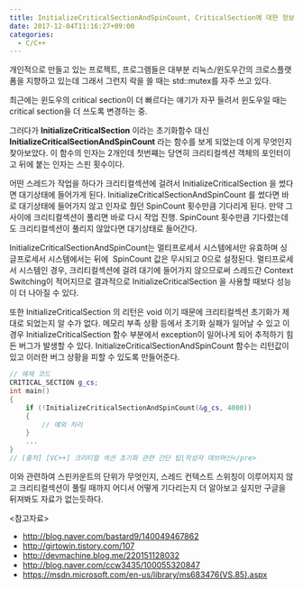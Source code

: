 ```yaml
---
title: InitializeCriticalSectionAndSpinCount, CriticalSection에 대한 정보 이것저것
date: 2017-12-04T11:16:27+09:00
categories:
  - C/C++
---
```

개인적으로 만들고 있는 프로젝트, 프로그램들은 대부분 리눅스/윈도우간의 크로스플랫폼을 지향하고 있는데 그래서 그런지 락을 쓸 때는 std::mutex를 자주 쓰고 있다.

최근에는 윈도우의 critical section이 더 빠르다는 얘기가 자꾸 들려서 윈도우일 때는 critical section을 더 쓰도록 변경하는 중.

그러다가 **InitializeCriticalSection** 이라는 초기화함수 대신 **InitializeCriticalSectionAndSpinCount** 라는 함수를 보게 되었는데 이게 무엇인지 찾아보았다. 이 함수의 인자는 2개인데 첫번쨰는 당연히 크리티컬섹션 객체의 포인터이고 뒤에 붙는 인자는 스핀 횟수이다.

어떤 스레드가 작업을 하다가 크리티컬섹션에 걸려서 InitializeCriticalSection 을 썼다면 대기상태에 들어가게 된다. InitializeCriticalSectionAndSpinCount 를 썼다면 바로 대기상태에 들어가지 않고 인자로 줬던 SpinCount 횟수만큼 기다리게 된다. 만약 그 사이에 크리티컬섹션이 풀리면 바로 다시 작업 진행. SpinCount 횟수만큼 기다렸는데도 크리티컬섹션이 풀리지 않았다면 대기상태로 들어간다.

InitializeCriticalSectionAndSpinCount는 멀티프로세서 시스템에서만 유효하며 싱글프로세서 시스템에서는 뒤에  SpinCount 값은 무시되고 0으로 설정된다. 멀티프로세서 시스템인 경우, 크리티컬섹션에 걸려 대기에 들어가지 않으므로써 스레드간 Context Switching이 적어지므로 결과적으로 InitializeCriticalSection 을 사용할 때보다 성능이 더 나아질 수 있다.

또한 InitializeCriticalSection 의 리턴은 void 이기 때문에 크리티컬섹션 초기화가 제대로 되었는지 알 수가 없다. 메모리 부족 상황 등에서 초기화 실패가 일어날 수 있고 이 경우 InitializeCriticalSection 함수 부분에서 exception이 일어나게 되어 추적하기 힘든 버그가 발생할 수 있다. InitializeCriticalSectionAndSpinCount 함수는 리턴값이 있고 이러한 버그 상황을 피할 수 있도록 만들어준다.

```cpp
// 예제 코드
CRITICAL_SECTION g_cs;
int main()
{
    if (!InitializeCriticalSectionAndSpinCount(&g_cs, 4000))
    {
        // 예외 처리
    }
    ...
}
// [출처] [VC++] 크리티컬 섹션 초기화 관련 간단 팁|작성자 데브머신</pre>
```

이와 관련하여 스핀카운트의 단위가 무엇인지, 스레드 컨텍스트 스위칭이 이루어지지 않고 크리티컬섹션이 풀릴 때까지 어디서 어떻게 기다리는지 더 알아보고 싶지만 구글을 뒤져봐도 자료가 없는듯하다.

<참고자료>

  * http://blog.naver.com/bastard9/140049467862
  * http://girtowin.tistory.com/107
  * http://devmachine.blog.me/220151128032
  * http://blog.naver.com/ccw3435/100055320847
  * https://msdn.microsoft.com/en-us/library/ms683476(VS.85).aspx
